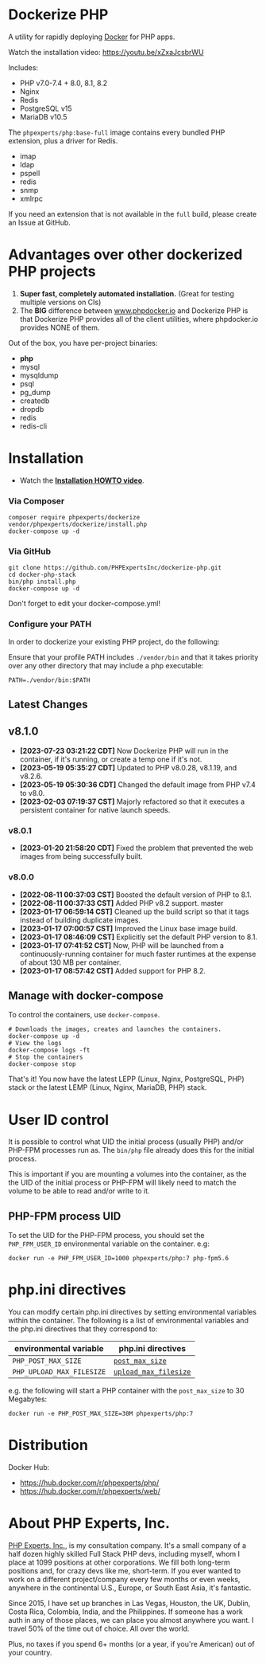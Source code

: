 # Dockerize PHP

A utility for rapidly deploying [Docker](https://www.docker.com) for PHP apps.

Watch the installation video: https://youtu.be/xZxaJcsbrWU

Includes: 
 * PHP v7.0-7.4 + 8.0, 8.1, 8.2
 * Nginx
 * Redis
 * PostgreSQL v15
 * MariaDB v10.5

The `phpexperts/php:base-full` image contains every bundled PHP extension, plus a driver for Redis.

* imap
* ldap
* pspell
* redis
* snmp
* xmlrpc

If you need an extension that is not available in the `full` build, please create an Issue at GitHub.

# Advantages over other dockerized PHP projects

1. **Super fast, completely automated installation.** (Great for testing multiple versions on CIs)
2. The **BIG** difference between www.phpdocker.io and Dockerize PHP is that Dockerize PHP provides all of the client utilities, where phpdocker.io provides NONE of them.

Out of the box, you have per-project binaries:

 * **php**
 * mysql
 * mysqldump
 * psql
 * pg_dump
 * createdb
 * dropdb
 * redis
 * redis-cli

# Installation

* Watch the [**Installation HOWTO video**](https://youtu.be/xZxaJcsbrWU).

### Via Composer

    composer require phpexperts/dockerize
    vendor/phpexperts/dockerize/install.php
    docker-compose up -d

### Via GitHub

    git clone https://github.com/PHPExpertsInc/dockerize-php.git
    cd docker-php-stack
    bin/php install.php
    docker-compose up -d
    
Don't forget to edit your docker-compose.yml!

### Configure your PATH

In order to dockerize your existing PHP project, do the following:

Ensure that your profile PATH includes `./vendor/bin` and that it takes priority over any other directory that may include a php executable:

    PATH=./vendor/bin:$PATH

## Latest Changes

## v8.1.0
* **[2023-07-23 03:21:22 CDT]** Now Dockerize PHP will run in the container, if it's running, or create a temp one if it's not.
* **[2023-05-19 05:35:27 CDT]** Updated to PHP v8.0.28, v8.1.19, and v8.2.6.
* **[2023-05-19 05:30:36 CDT]** Changed the default image from PHP v7.4 to v8.0.
* **[2023-02-03 07:19:37 CST]** Majorly refactored so that it executes a persistent container for native launch speeds.

### v8.0.1
* **[2023-01-20 21:58:20 CDT]** Fixed the problem that prevented the web images from being successfully built.

### v8.0.0
* **[2022-08-11 00:37:03 CST]** Boosted the default version of PHP to 8.1.
* **[2022-08-11 00:37:33 CST]** Added PHP v8.2 support. master
* **[2023-01-17 06:59:14 CST]** Cleaned up the build script so that it tags instead of building duplicate images.
* **[2023-01-17 07:00:57 CST]** Improved the Linux base image build.
* **[2023-01-17 08:46:09 CST]** Explicitly set the default PHP version to 8.1.
* **[2023-01-17 07:41:52 CST]** Now, PHP will be launched from a continuously-running container for much faster runtimes at the expense of about 130 MB per container.
* **[2023-01-17 08:57:42 CST]** Added support for PHP 8.2.

## Manage with docker-compose

To control the containers, use `docker-compose`.
  
    # Downloads the images, creates and launches the containers.
    docker-compose up -d
    # View the logs
    docker-compose logs -ft
    # Stop the containers
    docker-compose stop

That's it! You now have the latest LEPP (Linux, Nginx, PostgreSQL, PHP) stack or
the latest LEMP (Linux, Nginx, MariaDB, PHP) stack.

# User ID control

It is possible to control what UID the initial process (usually PHP) and/or PHP-FPM processes run as. The `bin/php` file already does this for the initial process.

This is important if you are mounting a volumes into the container, as the the UID of the initial process or PHP-FPM will likely need to match the volume to be able to read and/or write to it.

## PHP-FPM process UID

To set the UID for the PHP-FPM process, you should set the `PHP_FPM_USER_ID` environmental variable on the container. e.g:

    docker run -e PHP_FPM_USER_ID=1000 phpexperts/php:7 php-fpm5.6

# php.ini directives

You can modify certain php.ini directives by setting environmental variables within the container. The following is a list of environmental variables and the php.ini directives that they correspond to:

| environmental variable  | php.ini directives                                                                       |
|-------------------------|---------------------------------------------------------------------------------------|
| `PHP_POST_MAX_SIZE`       | [`post_max_size`](http://php.net/manual/en/ini.core.php#ini.post-max-size)              |
| `PHP_UPLOAD_MAX_FILESIZE` | [`upload_max_filesize`](http://php.net/manual/en/ini.core.php#ini.upload-max-filesize)  |

e.g. the following will start a PHP container with the `post_max_size` to 30 Megabytes:

`docker run -e PHP_POST_MAX_SIZE=30M phpexperts/php:7`

# Distribution

Docker Hub:
 * https://hub.docker.com/r/phpexperts/php/
 * https://hub.docker.com/r/phpexperts/web/

# About PHP Experts, Inc.

[PHP Experts, Inc.](https://www.phpexperts.pro/), is my consultation company. It's a small company of a half dozen 
highly skilled Full Stack PHP devs, including myself, whom I place at 1099 positions at other corporations. We fill both 
long-term positions and, for crazy devs like me, short-term. If you ever wanted to work on a different project/company 
every few months or even weeks, anywhere in the continental U.S., Europe, or South East Asia, it's fantastic.  

Since 2015, I have set up branches in Las Vegas, Houston, the UK, Dublin, Costa Rica, Colombia, India, and the Philippines. 
If someone has a work auth in any of those places, we can place you almost anywhere you want. I travel 50% of the time 
out of choice. All over the world.

Plus, no taxes if you spend 6+ months (or a year, if you're American) out of your country. 
